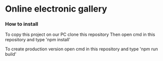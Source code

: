 # Online electronic gallery

### How to install

To copy this project on our PC clone this repository
Then open cmd in this repository and type 'npm install'

To create production version open cmd in this repository and type 'npm run build'
